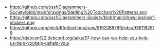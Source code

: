 - https://github.com/ossf/Diagrammers-Society/blob/main/drawings/Sterling%20Toolchain%20Patterns.svg
- https://github.com/ossf/Diagrammers-Society/blob/main/drawings/ossf-stickers.png
- https://github.com/intel/dffml/actions/runs/5192088769/jobs/9361162619
- https://debconf22.debconf.org/talks/57-how-can-we-help-you-help-us-help-youhelp-ushelp-you/